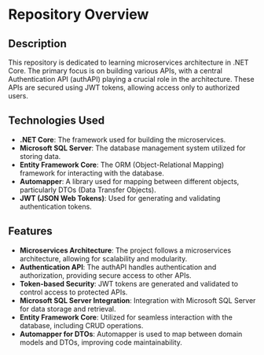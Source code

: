 # Repository Overview

## Description
This repository is dedicated to learning microservices architecture in .NET Core. The primary focus is on building various APIs, with a central Authentication API (authAPI) playing a crucial role in the architecture. These APIs are secured using JWT tokens, allowing access only to authorized users.

## Technologies Used
- **.NET Core**: The framework used for building the microservices.
- **Microsoft SQL Server**: The database management system utilized for storing data.
- **Entity Framework Core**: The ORM (Object-Relational Mapping) framework for interacting with the database.
- **Automapper**: A library used for mapping between different objects, particularly DTOs (Data Transfer Objects).
- **JWT (JSON Web Tokens)**: Used for generating and validating authentication tokens.

## Features
- **Microservices Architecture**: The project follows a microservices architecture, allowing for scalability and modularity.
- **Authentication API**: The authAPI handles authentication and authorization, providing secure access to other APIs.
- **Token-based Security**: JWT tokens are generated and validated to control access to protected APIs.
- **Microsoft SQL Server Integration**: Integration with Microsoft SQL Server for data storage and retrieval.
- **Entity Framework Core**: Utilized for seamless interaction with the database, including CRUD operations.
- **Automapper for DTOs**: Automapper is used to map between domain models and DTOs, improving code maintainability.


